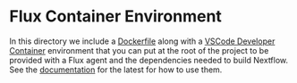 # Flux Container Environment

In this directory we include a [Dockerfile](.devcontainer/Dockerfile)
along with a [VSCode Developer Container](https://code.visualstudio.com/docs/devcontainers/containers)
environment that you can put at the root of the project to be provided with a Flux agent and the dependencies
needed to build Nextflow. See the [documentation](https://www.nextflow.io/docs/latest/flux.html)
for the latest for how to use them.

